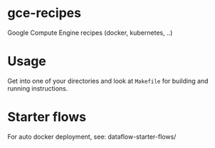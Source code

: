 gce-recipes
===========

Google Compute Engine recipes (docker, kubernetes, ..)


Usage
=====

Get into one of your directories and look at `Makefile` for
building and running instructions.


Starter flows
=============

For auto docker deployment, see: dataflow-starter-flows/
